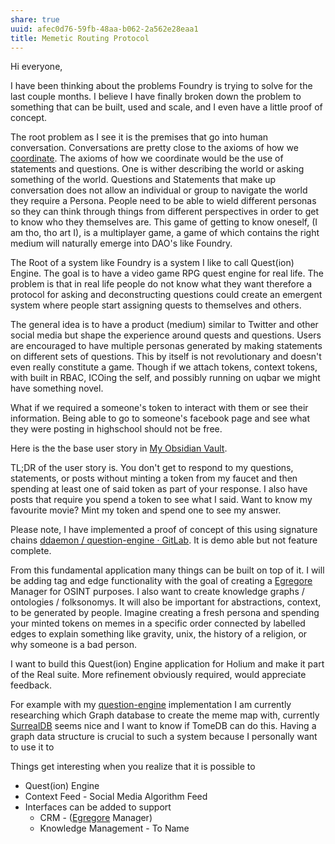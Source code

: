 ```yaml
---
share: true
uuid: afec0d76-59fb-48aa-b062-2a562e28eaa1
title: Memetic Routing Protocol
---
```

Hi everyone,

I have been thinking about the problems Foundry is trying to solve for the last couple months. I believe I have finally broken down the problem to something that can be built, used and scale, and I even have a little proof of concept.

The root problem as I see it is the premises that go into human conversation. Conversations are pretty close to the axioms of how we [coordinate](https://slatestarcodex.com/2014/07/30/meditations-on-moloch/). The axioms of how we coordinate would be the use of statements and questions. One is wither describing the world or asking something of the world. Questions and Statements that make up conversation does not allow an individual or group to navigate the world they require a Persona. People need to be able to wield different personas so they can think through things from different perspectives in order to get to know who they themselves are. This game of getting to know oneself, (I am tho, tho art I), is a multiplayer game, a game of which contains the right medium will naturally emerge into DAO's like Foundry.

The Root of a system like Foundry is a system I like to call Quest(ion) Engine. The goal is to have a video game RPG quest engine for real life. The problem is that in real life people do not know what they want therefore a protocol for asking and deconstructing questions could create an emergent system where people start assigning quests to themselves and others.

The general idea is to have a product (medium) similar to Twitter and other social media but shape the experience around quests and questions. Users are encouraged to have multiple personas generated by making statements on different sets of questions. This by itself is not revolutionary and doesn't even really constitute a game. Though if we attach tokens, context tokens, with built in RBAC, ICOing the self, and possibly running on uqbar we might have something novel.

What if we required a someone's token to interact with them or see their information. Being able to go to someone's facebook page and see what they were posting in highschool should not be free.

Here is the the base user story in [My Obsidian Vault](https://publish.obsidian.md/ddaemon/dentropydaemon-wiki/Projects/Quest(ion)+Engine/User+Stories/User+posts+first+questions+and+answers+(Randy)).

TL;DR of the user story is. You don't get to respond to my questions, statements, or posts without minting a token from my faucet and then spending at least one of said token as part of your response. I also have posts that require you spend a token to see what I said. Want to know my favourite movie? Mint my token and spend one to see my answer.

Please note, I have implemented a proof of concept of this using signature chains [ddaemon / question-engine · GitLab](https://gitlab.com/ddaemon/question-engine). It is demo able but not feature complete.

From this fundamental application many things can be built on top of it. I will be adding tag and edge functionality with the goal of creating a [Egregore](https://gjoncas.github.io/posts/2019-12-08-tulpalgorithms.html) Manager for OSINT purposes. I also want to create knowledge graphs / ontologies / folksonomys. It will also be important for abstractions, context, to be generated by people. Imagine creating a fresh persona and spending your minted tokens on memes in a specific order connected by labelled edges to explain something like gravity, unix, the history of a religion, or why someone is a bad person.

I want to build this Quest(ion) Engine application for Holium and make it part of the Real suite. More refinement obviously required, would appreciate feedback.


For example with my [question-engine](https://gitlab.com/ddaemon/question-engine) implementation I am currently researching which Graph database to create the meme map with, currently [SurrealDB](https://www.youtube.com/watch?v=C7WFwgDRStM) seems nice and I want to know if TomeDB can do this. Having a graph data structure is crucial to such a system because I personally want to use it to 

Things get interesting when you realize that it is possible to 



* Quest(ion) Engine
* Context Feed - Social Media Algorithm Feed
* Interfaces can be added to support
	* CRM - ([Egregore](https://gjoncas.github.io/posts/2019-12-08-tulpalgorithms.html) Manager)
	* Knowledge Management - To Name



